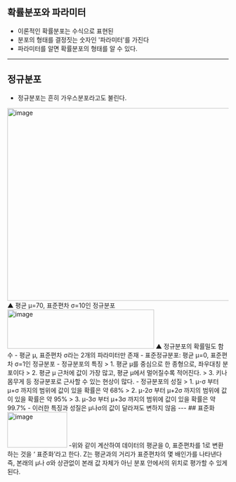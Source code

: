 ## 확률분포와 파라미터
- 이론적인 확률분포는 수식으로 표현된
- 분포의 형태를 결정짓는 숫자인 '파라미터'를 가진다
- 파라미터를 알면 확률분포의 형태를 알 수 있다.
---
## 정규분포
- 정규분포는 흔히 가우스분포라고도 불린다.
 <img width="763" height="438" alt="image" src="https://github.com/user-attachments/assets/995857b8-6121-4b1d-b669-d5fdbc0820c5" />
▲ 평균 μ=70, 표준편차 σ=10인 정규분포
 <img width="334" height="89" alt="image" src="https://github.com/user-attachments/assets/bb163b67-a334-4c9e-8255-b49e28860370" />
▲	정규분포의 확률밀도 함수
 - 평균 μ, 표준편차 σ라는 2개의 파라미터만 존재
- 표준정규분포: 평균 μ=0, 표준편차 σ=1인 정규분포
- 정규분포의 특징
  > 1. 평균 μ를 중심으로 한 종형으로, 좌우대칭 분포이다
  > 2. 평균 μ 근처에 값이 가장 많고, 평균 μ에서 멀어질수록 적어진다.
  > 3. 키나 몸무게 등 정규분포로 근사할 수 있는 현상이 많다.
- 정규분포의 성질
  > 1. μ-σ 부터 μ+σ 까지의 범위에 값이 있을 확률은 약 68%
  > 2. μ-2σ 부터 μ+2σ 까지의 범위에 값이 있을 확률은 약 95%
  > 3. μ-3σ 부터 μ+3σ 까지의 범위에 값이 있을 확률은 약 99.7%
- 이러한 특징과 성질은 μ나σ의 값이 달라져도 변하지 않음
---
## 표준화
<img width="136" height="81" alt="image" src="https://github.com/user-attachments/assets/cbfced36-799e-4c7a-9a34-c117576c2654" />
-위와 같이 계산하여 데이터의 평균을 0, 표준편차를 1로 변환하는 것을 ‘ 표준화’라고 한다. Z는 평균과의 거리가 표준편차의 몇 배인가를 나타낸다 즉, 본래의 μ나 σ와 상관없이 본래 값 자체가 아닌 분포 안에서의 위치로 평가할 수 있게 된다.
